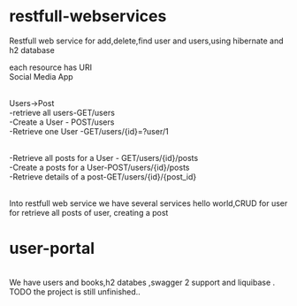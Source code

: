 # restfull-webservices
Restfull web service for add,delete,find user and users,using hibernate and h2 database


each resource has URI
<br>Social Media App

<br>Users->Post
<br>-retrieve all users-GET/users
<br>-Create a User - POST/users
<br>-Retrieve one User -GET/users/{id}=?user/1

<br>-Retrieve all posts for a  User - GET/users/{id}/posts
<br>-Create a posts for a User-POST/users/{id}/posts
<br>-Retrieve details of a post-GET/users/{id}/{post_id}

<br>Into restfull web service we have several services hello world,CRUD for user for retrieve all posts of user,
creating a post

# user-portal
<br>We have users and books,h2 databes ,swagger 2 support and liquibase .
<br>TODO the project is still unfinished..

